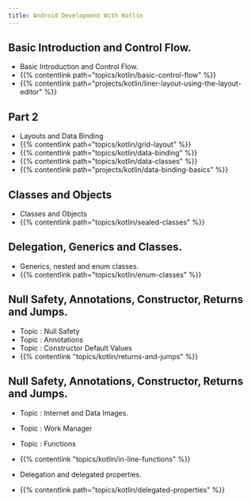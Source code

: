 ```yaml
---
title: Android Development With Kotlin
---
```


## Basic Introduction and Control Flow.

- Basic Introduction and Control Flow.
- {{% contentlink path="topics/kotlin/basic-control-flow" %}}
- {{% contentlink path="projects/kotlin/liner-layout-using-the-layout-editor" %}}

## Part 2

- Layouts and Data Binding
- {{% contentlink path="topics/kotlin/grid-layout" %}}
- {{% contentlink path="topics/kotlin/data-binding" %}}
- {{% contentlink path="topics/kotlin/data-classes" %}}
- {{% contentlink path="projects/kotlin/data-binding-basics" %}}

## Classes and Objects

- Classes and Objects
- {{% contentlink path="topics/kotlin/sealed-classes" %}}

## Delegation, Generics and Classes.

- Generics, nested and enum classes.
- {{% contentlink path="topics/kotlin/enum-classes" %}}

##  Null Safety, Annotations, Constructor, Returns and Jumps.

- Topic : Null Safety
- Topic : Annotations
- Topic : Constructor Default Values
- {{% contentlink "topics/kotlin/returns-and-jumps" %}}

## Null Safety, Annotations, Constructor, Returns and Jumps.

- Topic : Internet and Data Images.
- Topic : Work Manager
- Topic : Functions
- {{% contentlink "topics/kotlin/in-line-functions" %}}

- Delegation and delegated properties.
- {{% contentlink path="topics/kotlin/delegated-properties" %}}
